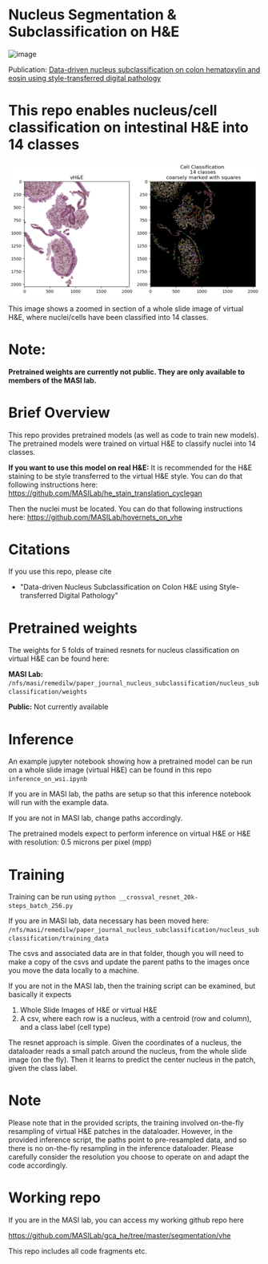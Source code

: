 
# Nucleus Segmentation & Subclassification on H&E

<img width="654" alt="image" src="https://github.com/user-attachments/assets/32372096-37fd-48c0-81f8-91deb485d4e7" />


Publication: [Data-driven nucleus subclassification on colon hematoxylin and eosin using style-transferred digital pathology](https://www.spiedigitallibrary.org/journals/journal-of-medical-imaging/volume-11/issue-6/067501/Data-driven-nucleus-subclassification-on-colon-hematoxylin-and-eosin-using/10.1117/1.JMI.11.6.067501.full)


# This repo enables nucleus/cell classification on intestinal H&E into 14 classes

![Description of Image](./cell_classification.png)

This image shows a zoomed in section of a whole slide image of virtual H&E, where nuclei/cells have been classified into 14 classes.

# Note: 
**Pretrained weights are currently not public. They are only available to members of the MASI lab.**

# Brief Overview
This repo provides pretrained models (as well as code to train new models).
The pretrained models were trained on virtual H&E to classify nuclei into 14 classes.

**If you want to use this model on real H&E:**
It is recommended for the H&E staining to be style transferred to the virtual H&E style.
You can do that following instructions here: https://github.com/MASILab/he_stain_translation_cyclegan

Then the nuclei must be located. 
You can do that following instructions here: https://github.com/MASILab/hovernets_on_vhe



# Citations
If you use this repo, please cite
- "Data-driven Nucleus Subclassification on Colon H&E using Style-transferred Digital Pathology"

# Pretrained weights
The weights for 5 folds of trained resnets for nucleus classification on virtual H&E can be found here:

**MASI Lab:** ```/nfs/masi/remedilw/paper_journal_nucleus_subclassification/nucleus_subclassification/weights```

**Public:** Not currently available

# Inference
An example jupyter notebook showing how a pretrained model can be run on a whole slide image (virtual H&E) can be found in this repo
```inference_on_wsi.ipynb```

If you are in MASI lab, the paths are setup so that this inference notebook will run with the example data.

If you are not in MASI lab, change paths accordingly.

The pretrained models expect to perform inference on virtual H&E or H&E with resolution: 0.5 microns per pixel (mpp)

# Training
Training can be run using
```python __crossval_resnet_20k-steps_batch_256.py```

If you are in MASI lab, data necessary has been moved here:
```/nfs/masi/remedilw/paper_journal_nucleus_subclassification/nucleus_subclassification/training_data```

The csvs and associated data are in that folder, though you will need to make a copy of the csvs and update the parent paths to the images once you move the data locally to a machine.

If you are not in the MASI lab, then the training script can be examined, but basically it expects
1) Whole Slide Images of H&E or virtual H&E
2) A csv, where each row is a nucleus, with a centroid (row and column), and a class label (cell type)

The resnet approach is simple. Given the coordinates of a nucleus, the dataloader reads a small patch around the nucleus, from the whole slide image (on the fly).
Then it learns to predict the center nucleus in the patch, given the class label.

# Note
Please note that in the provided scripts, the training involved on-the-fly resampling of virtual H&E patches in the dataloader.
However, in the provided inference script, the paths point to pre-resampled data, and so there is no on-the-fly resampling in the inference dataloader.
Please carefully consider the resolution you choose to operate on and adapt the code accordingly.

# Working repo
If you are in the MASI lab, you can access my working github repo here

https://github.com/MASILab/gca_he/tree/master/segmentation/vhe

This repo includes all code fragments etc.

